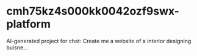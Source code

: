 # cmh75kz4s000kk0042ozf9swx-platform
AI-generated project for chat: Create me a website of a interior designing buisne...
